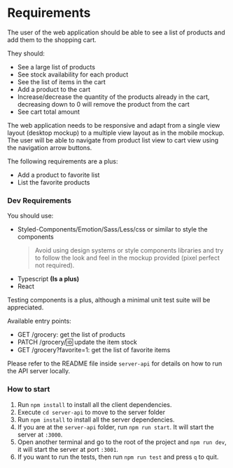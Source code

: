 # Requirements

The user of the web application should be able to see a list of products and add them to the shopping cart.

They should:

- See a large list of products
- See stock availability for each product
- See the list of items in the cart
- Add a product to the cart
- Increase/decrease the quantity of the products already in the cart, decreasing down to 0 will remove the product from the cart
- See cart total amount

The web application needs to be responsive and adapt from a single view layout (desktop mockup) to a multiple view layout as in the mobile mockup. The user will be able to navigate from product list view to cart view using the navigation arrow buttons.

The following requirements are a plus:

- Add a product to favorite list
- List the favorite products

### Dev Requirements

You should use:

- Styled-Components/Emotion/Sass/Less/css or similar to style the components
  > Avoid using design systems or style components libraries and try to follow the look and feel in the mockup provided (pixel perfect not required).
- Typescript **(Is a plus)**
- React

Testing components is a plus, although a minimal unit test suite will be appreciated.

Available entry points:

- GET /grocery: get the list of products
- PATCH /grocery/:id: update the item stock
- GET /grocery?favorite=1: get the list of favorite items

Please refer to the README file inside `server-api` for details on how to run the API server locally.

### How to start

1. Run `npm install` to install all the client dependencies.
2. Execute `cd server-api` to move to the server folder
3. Run `npm install` to install all the server dependencies.
4. If you are at the `server-api` folder, run `npm run start`. It will start the server at `:3000`.
5. Open another terminal and go to the root of the project and `npm run dev`, it will start the server at port `:3001`.
6. If you want to run the tests, then run `npm run test` and press `q` to quit.
